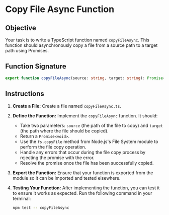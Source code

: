 # Copy File Async Function

## Objective

Your task is to write a TypeScript function named `copyFileAsync`. This function should asynchronously copy a file from a source path to a target path using Promises.

## Function Signature

```typescript
export function copyFileAsync(source: string, target: string): Promise<void>;
```

## Instructions

1. **Create a File:** Create a file named `copyFileAsync.ts`.

2. **Define the Function:** Implement the `copyFileAsync` function. It should:

   - Take two parameters: `source` (the path of the file to copy) and `target` (the path where the file should be copied).
   - Return a `Promise<void>`.
   - Use the `fs.copyFile` method from Node.js's File System module to perform the file copy operation.
   - Handle any errors that occur during the file copy process by rejecting the promise with the error.
   - Resolve the promise once the file has been successfully copied.

3. **Export the Function:** Ensure that your function is exported from the module so it can be imported and tested elsewhere.

4. **Testing Your Function:** After implementing the function, you can test it to ensure it works as expected. Run the following command in your terminal:

   ```Bash
   npm test -- copyFileAsync
   ```
